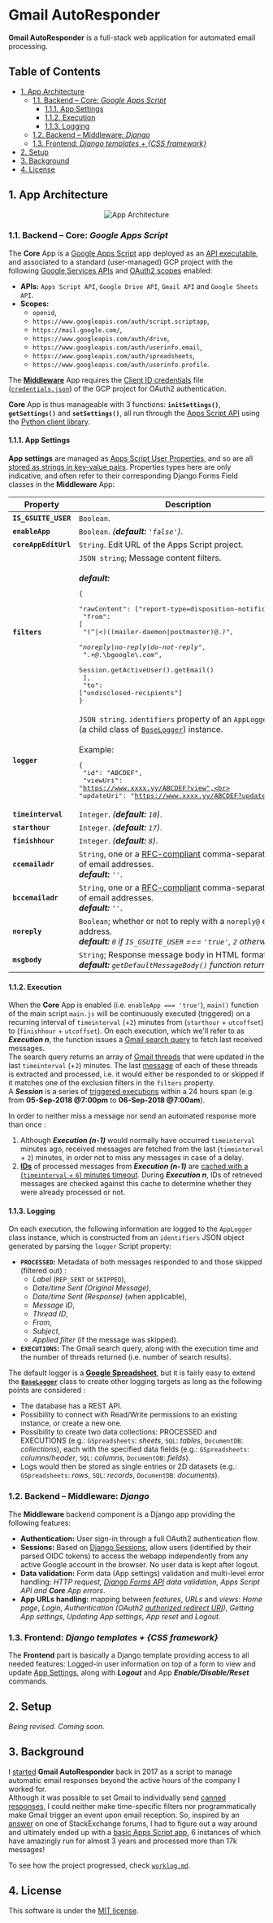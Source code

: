 # Gmail AutoResponder

**Gmail AutoResponder** is a full-stack web application for automated email processing.


## Table of Contents

- [1. App Architecture](#1-app-architecture)
  - [1.1. Backend – Core: *Google Apps Script*](#11-backend--core-google-apps-script)
    - [1.1.1. App Settings](#111-app-settings)
    - [1.1.2. Execution](#112-execution)
    - [1.1.3. Logging](#113-logging)
  - [1.2. Backend – Middleware: *Django*](#12-backend--middleware-django)
  - [1.3. Frontend: *Django templates + {CSS framework}*](#13-frontend-django-templates--css-framework)
- [2. Setup](#2-setup)
- [3. Background](#3-background)
- [4. License](#4-license)


## 1. App Architecture

<p align="center">
  <!-- <img src="/Gmail-AutoResponder-AppArch.png" alt="App Architecture"/> -->
  <img src="https://raw.githubusercontent.com/amindeed/Gmail-AutoResponder/master/Gmail-AutoResponder-AppArch.png" alt="App Architecture"/>
</p>

### 1.1. Backend – Core: *Google Apps Script*

The **Core** App is a [Google Apps Script](https://script.google.com) app deployed as an [API executable](https://developers.google.com/apps-script/api/how-tos/execute#step_2_deploy_the_script_as_an_api_executable), and associated to a standard (user-managed) GCP project with the following [Google Services APIs](https://cloud.google.com/service-usage/docs/enable-disable) and [OAuth2 scopes](https://developers.google.com/identity/protocols/oauth2/scopes) enabled:
- **APIs:** `Apps Script API`, `Google Drive API`, `Gmail API` and `Google Sheets API`.
- **Scopes:**
  - `openid`, 
  - `https://www.googleapis.com/auth/script.scriptapp`, 
  - `https://mail.google.com/`, 
  - `https://www.googleapis.com/auth/drive`, 
  - `https://www.googleapis.com/auth/userinfo.email`, 
  - `https://www.googleapis.com/auth/spreadsheets`, 
  - `https://www.googleapis.com/auth/userinfo.profile`.

The **[Middleware](#12-backend--middleware-django)** App requires the [Client ID credentials](https://support.google.com/cloud/answer/6158849) file ([`credentials.json`](/app/backend/python/credentials_template.json)) of the GCP project for OAuth2 authentication.

**Core** App is thus manageable with 3 functions: **`initSettings()`**, **`getSettings()`** and **`setSettings()`**, all run through the [Apps Script API](https://developers.google.com/apps-script/api/how-tos/execute) using the [Python client library](https://github.com/googleapis/google-api-python-client).

#### 1.1.1. App Settings

**App settings** are managed as [Apps Script User Properties](https://developers.google.com/apps-script/reference/properties/properties-service#getUserProperties()), and so are all [stored as strings in key-value pairs](https://developers.google.com/apps-script/guides/properties#data_format). Properties types here are only indicative, and often refer to their corresponding Django Forms Field classes in the **Middleware** App:

| Property             | Description                                                                                                                                           |
|----------------------|-------------------------------------------------------------------------------------------------------------------------------------------------------|
| **`IS_GSUITE_USER`** | `Boolean`.                                                                                                                                            |
| **`enableApp`**      | `Boolean`. *(**default:** `'false'`)*.                                                                                                                |
| **`coreAppEditUrl`** | `String`. Edit URL of the Apps Script project.                                                                                                        |
| **`filters`**        | `JSON string`; Message content filters.<br><br>***default:***<br><pre>{<br>    "rawContent": ["report-type=disposition-notification"],<br>    "from": [<br>        "(^&verbar;<)((mailer-daemon&verbar;postmaster)@.*)",<br>        "noreply&verbar;no-reply&verbar;do-not-reply",<br>        ".+@.*\\bgoogle\\.com",<br>        Session.getActiveUser().getEmail()<br>        ],<br>    "to": ["undisclosed-recipients"]<br>}<br></pre>                                                                                                               |
| **`logger`**         | `JSON string`. `identifiers` property of an `AppLogger` class (a child class of [`BaseLogger`](/app/core/BaseLogger.js)) instance.<br><br>Example:<br><pre>{<br>	"id": "ABCDEF",<br>	"viewUri": "https://www.xxxx.yy/ABCDEF?view",<br>	"updateUri": "https://www.xxxx.yy/ABCDEF?update"<br>}</pre>                    |
| **`timeinterval`**   | `Integer`. *(**default:** `10`)*.                                                                                                                     |
| **`starthour`**      | `Integer`. *(**default:** `17`)*.                                                                                                                     |
| **`finishhour`**     | `Integer`. *(**default:** `8`)*.                                                                                                                      |
| **`ccemailadr`**     | `String`, one or a [RFC-compliant](https://tools.ietf.org/html/rfc2822#section-3.4.1) comma-separated list of email addresses. <br>***default:** `''`*. |
| **`bccemailadr`**    | `String`, one or a [RFC-compliant](https://tools.ietf.org/html/rfc2822#section-3.4.1) comma-separated list of email addresses. <br>***default:** `''`*. |
| **`noreply`**        | `Boolean`; whether or not to reply with a `noreply@` email address. <br>***default:** `0` if `IS_GSUITE_USER` === `'true'`, `2` otherwise*.             |
| **`msgbody`**        | `String`; Response message body in HTML format. <br>***default:** `getDefaultMessageBody()` function return value*.                                     |


#### 1.1.2. Execution

When the **Core** App is enabled (i.e. `enableApp === 'true'`), `main()` function of the main script `main.js` will be continuously executed (triggered) on a recurring interval of `timeinterval` (+`2`) minutes from (`starthour` + `utcoffset`) to (`finishhour` + `utcoffset`). On each execution, which we'll refer to as **_Execution n_**, the function issues a [Gmail search query](https://developers.google.com/apps-script/reference/gmail/gmail-app#search%28String%29) to fetch last received messages.  
The search query returns an array of [Gmail threads](https://developers.google.com/apps-script/reference/gmail/gmail-thread) that were updated in the last `timeinterval` (+`2`) minutes. The last [message](https://developers.google.com/apps-script/reference/gmail/gmail-message) of each of these threads is extracted and processed, i.e. it would either be responded to or skipped if it matches one of the exclusion filters in the `filters` property.   
A **_Session_** is a series of [triggered executions](https://developers.google.com/apps-script/guides/triggers/installable#time-driven_triggers) within a 24 hours span (e.g. from __05-Sep-2018 @7:00pm__ to __06-Sep-2018 @7:00am__).
   
In order to neither miss a message nor send an automated response more than once :
1. Although **_Execution (n-1)_** would normally have occurred `timeinterval` minutes ago, received messages are fetched from the last (`timeinterval` + `2`) minutes, in order not to miss any messages in case of a delay.
2. **[IDs](https://developers.google.com/apps-script/reference/gmail/gmail-message#getId%28%29)** of processed messages from **_Execution (n-1)_** are [cached with a (`timeinterval` + `6`) minutes timeout](https://developers.google.com/apps-script/reference/cache/cache#put%28String%2CString%2CInteger%29). During **_Execution n_**, IDs of retrieved messages are checked against this cache to determine whether they were already processed or not.

#### 1.1.3. Logging

On each execution, the following information are logged to the `AppLogger` class instance, which is constructed from an `identifiers` JSON object generated by parsing the `logger` Script property:
- **`PROCESSED`:** Metadata of both messages responded to and those skipped (filtered out) : 
  - _Label_ (`REP_SENT` or `SKIPPED`), 
  - _Date/time Sent (Original Message)_, 
  - _Date/time Sent (Response)_ (when applicable), 
  - _Message ID_, 
  - _Thread ID_, 
  - _From_, 
  - _Subject_, 
  - _Applied filter_ (if the message was skipped).
- **`EXECUTIONS`:** The Gmail search query, along with the execution time and the number of threads returned (i.e. number of search results).
     
The default logger is a **[Google Spreadsheet](/app/core/GSpreadsheetLogger.js)**, but it is fairly easy to extend the **[`BaseLogger`]((/app/core/BaseLogger.js))** class to create other logging targets as long as the following points are considered :
- The database has a REST API.
- Possibility to connect with Read/Write permissions to an existing instance, or create a new one.
- Possibility to create two data collections: PROCESSED and EXECUTIONS (e.g.: `GSpreadsheets`: *sheets*, `SQL`: *tables*, `DocumentDB`: *collections*), each with the specified data fields (e.g.: `GSpreadsheets`: *columns/header*, `SQL`: *columns*, `DocumentDB`: *fields*).
- Logs would then be stored as single entries or 2D datasets (e.g.: `GSpreadsheets`: *rows*, `SQL`: *records*, `DocumentDB`: *documents*).

### 1.2. Backend – Middleware: *Django*

The **Middleware** backend component is a Django app providing the following features:
- **Authentication:** User sign-in through a full OAuth2 authentication flow.
- **Sessions:** Based on [Django Sessions](https://docs.djangoproject.com/en/3.1/topics/http/sessions/#using-sessions-in-views), allow users (identified by their parsed OIDC tokens) to access the webapp independently from any active Google account in the browser. No user data is kept after logout.
- **Data validation:** Form data (App settings) validation and multi-level error handling: *HTTP request, [Django Forms API](https://docs.djangoproject.com/en/3.1/ref/forms/api/#using-forms-to-validate-data) data validation, Apps Script API and **Core** App errors*.
- **App URLs handling:** mapping between *features*, *URLs* and *views*: *Home page*, *Login*, *Authentication* *(OAuth2 [authorized redirect URI](https://developers.google.com/identity/protocols/oauth2/web-server#creatingcred))*, *Getting App settings*, *Updating App settings*, *App reset* and *Logout*.


### 1.3. Frontend: *Django templates + {CSS framework}*

The **Frontend** part is basically a Django template providing access to all needed features: Logged-in user information on top of a form to view and update [App Settings](#111-app-settings), along with ***Logout*** and App ***Enable/Disable/Reset*** commands.


## 2. Setup

*Being revised. Coming soon.*


## 3. Background

I [started](https://github.com/amindeed/Gmail-AutoResponder/blob/master/worklog.md#2017-07-26-code) **Gmail AutoResponder** back in 2017 as a script to manage automatic email responses beyond the active hours of the company I worked for.   
Although it was possible to set Gmail to individually send [canned responses](https://support.google.com/mail/thread/14877273?hl=en&msgid=14879088), I could neither make time-specific filters nor programmatically make Gmail trigger an event upon email reception. So, inspired by an [answer](https://webapps.stackexchange.com/a/90089) on one of StackExchange forums, I had to figure out a way around and ultimately ended up with a [basic Apps Script app](https://github.com/amindeed/Gmail-AutoResponder/tree/796a6d84f1e7287b8a936083ae8f507035a28215/app), 6 instances of which have amazingly run for almost 3 years and processed more than 17k messages!  
  
To see how the project progressed, check [`worklog.md`](worklog.md).


## 4. License

This software is under the [MIT license](LICENSE).
